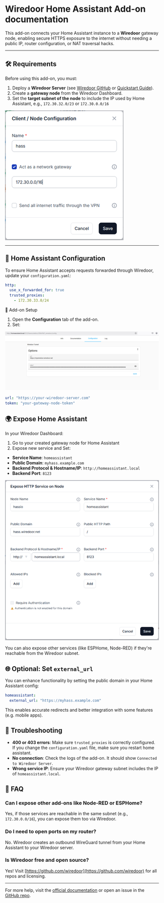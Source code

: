 # Wiredoor Home Assistant Add-on documentation

This add-on connects your Home Assistant instance to a **Wiredoor** gateway node, enabling secure HTTPS exposure to the internet without needing a public IP, router configuration, or NAT traversal hacks.

---

## 🛠 Requirements

Before using this add-on, you must:

1. Deploy a **Wiredoor Server** (see [Wiredoor GitHub](https://github.com/wiredoor/wiredoor) or [Quickstart Guide](https://www.wiredoor.net/docs/quickstart)).
2. Create a **gateway node** from the Wiredoor Dashboard.
3. Set the **target subnet of the node** to include the IP used by Home Assistant, e.g., `172.30.32.0/23` or `172.30.0.0/16`

![Configure connection to Wiredoor](../images/add-gateway-node.png)

---

## 🔐 Home Assistant Configuration

To ensure Home Assistant accepts requests forwarded through Wiredoor, update your `configuration.yaml`:

```yaml
http:
  use_x_forwarded_for: true
  trusted_proxies:
    - 172.30.33.0/24
```

🔧 Add-on Setup

1. Open the **Configuration** tab of the add-on.
2. Set:

![Configure connection to Wiredoor](../images/hass-wiredoor-config.png)

```yaml
url: "https://your-wiredoor-server.com"
token: "your-gateway-node-token"
```

## 🌍 Expose Home Assistant

In your Wiredoor Dashboard:

1. Go to your created gateway node for Home Assistant
2. Expose new service and Set:

- **Service Name**: `homeassistant`
- **Public Domain**: `myhass.example.com`
- **Backend Protocol & Hostname/IP**: `http://homeassistant.local`
- **Backend Port**: `8123`

![Configure Public Home Assistant Service](../images/expose-hass.png)

You can also expose other services (like ESPHome, Node-RED) if they're reachable from the Wiredoor subnet.

## 🌐 Optional: Set `external_url`

You can enhance functionality by setting the public domain in your Home Assistant config:

```yaml
homeassistant:
  external_url: "https://myhass.example.com"
```

This enables accurate redirects and better integration with some features (e.g. mobile apps).

## 💬 Troubleshooting

- **400 or 403 errors**: Make sure `trusted_proxies` is correctly configured. If you change the `configuration.yaml` file, make sure you restart home assistant.
- **No connection**: Check the logs of the add-on. It should show `Connected to Wiredoor Server`.
- **Wrong service IP**: Ensure your Wiredoor gateway subnet includes the IP of `homeassistant.local`.

## 🧠 FAQ

### Can I expose other add-ons like Node-RED or ESPHome?

Yes, if those services are reachable in the same subnet (e.g., `172.30.0.0/16`), you can expose them too via Wiredoor.

### Do I need to open ports on my router?

No. Wiredoor creates an outbound WireGuard tunnel from your Home Assistant to your Wiredoor server.

### Is Wiredoor free and open source?

Yes! Visit [https://github.com/wiredoor](https://github.com/wiredoor) for all repos and licensing.

---

For more help, visit the [official documentation](https://www.wiredoor.net/docs/) or open an issue in the [GitHub repo](https://github.com/wiredoor/wiredoor).
